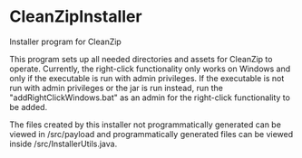 CleanZipInstaller
=================

Installer program for CleanZip

This program sets up all needed directories and assets for CleanZip to operate. Currently, the right-click functionality only works on Windows and only if the executable is run with admin privileges. If the executable is not run with admin privileges or the jar is run instead, run the "addRightClickWindows.bat" as an admin for the right-click functionality to be added.

The files created by this installer not programmatically generated can be viewed in /src/payload and programmatically generated files can be viewed inside /src/InstallerUtils.java.
